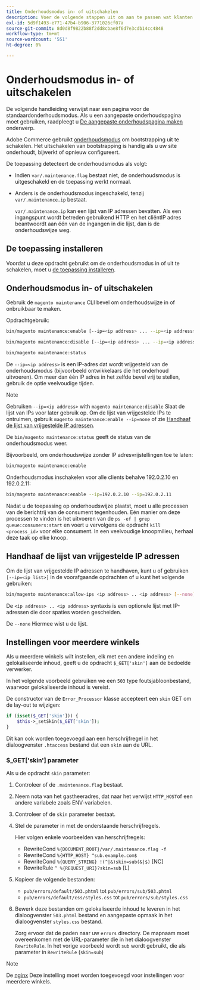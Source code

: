 ```yaml
---
title: Onderhoudsmodus in- of uitschakelen
description: Voer de volgende stappen uit om aan te passen wat klanten zien wanneer uw Adobe Commerce- of Magento Open Source-implementatie niet beschikbaar is voor onderhoud.
exl-id: 5d9f1493-e771-47b4-b906-3771026cf07a
source-git-commit: 8d0d8f9822b88f2dd8cbae8f6d7e3cdb14cc4848
workflow-type: tm+mt
source-wordcount: '551'
ht-degree: 0%

---
```


# Onderhoudsmodus in- of uitschakelen

De volgende handleiding verwijst naar een pagina voor de standaardonderhoudsmodus. Als u een aangepaste onderhoudspagina moet gebruiken, raadpleegt u [De aangepaste onderhoudspagina maken](../../upgrade/troubleshooting/maintenance-mode-options.md) onderwerp.

Adobe Commerce gebruikt [onderhoudsmodus](../../configuration/bootstrap/application-modes.md#maintenance-mode) om bootstrapping uit te schakelen. Het uitschakelen van bootstrapping is handig als u uw site onderhoudt, bijwerkt of opnieuw configureert.

De toepassing detecteert de onderhoudsmodus als volgt:

* Indien `var/.maintenance.flag` bestaat niet, de onderhoudsmodus is uitgeschakeld en de toepassing werkt normaal.
* Anders is de onderhoudsmodus ingeschakeld, tenzij `var/.maintenance.ip` bestaat.

  `var/.maintenance.ip` kan een lijst van IP adressen bevatten. Als een ingangspunt wordt betreden gebruikend HTTP en het cliëntIP adres beantwoordt aan één van de ingangen in die lijst, dan is de onderhoudswijze weg.

## De toepassing installeren

Voordat u deze opdracht gebruikt om de onderhoudsmodus in of uit te schakelen, moet u [de toepassing installeren](../advanced.md).

## Onderhoudsmodus in- of uitschakelen

Gebruik de `magento maintenance` CLI bevel om onderhoudswijze in of onbruikbaar te maken.

Opdrachtgebruik:

```bash
bin/magento maintenance:enable [--ip=<ip address> ... --ip=<ip address>] | [ip=none]
```

```bash
bin/magento maintenance:disable [--ip=<ip address> ... --ip=<ip address>] | [ip=none]
```

```bash
bin/magento maintenance:status
```

De `--ip=<ip address>` is een IP-adres dat wordt vrijgesteld van de onderhoudsmodus (bijvoorbeeld ontwikkelaars die het onderhoud uitvoeren). Om meer dan één IP adres in het zelfde bevel vrij te stellen, gebruik de optie veelvoudige tijden.

>[!NOTE]
>
>Gebruiken `--ip=<ip address>` with `magento maintenance:disable` Slaat de lijst van IPs voor later gebruik op. Om de lijst van vrijgestelde IPs te ontruimen, gebruik `magento maintenance:enable --ip=none` of zie [Handhaaf de lijst van vrijgestelde IP adressen](#maintain-the-list-of-exempt-ip-addresses).

De `bin/magento maintenance:status` geeft de status van de onderhoudsmodus weer.

Bijvoorbeeld, om onderhoudswijze zonder IP adresvrijstellingen toe te laten:

```bash
bin/magento maintenance:enable
```

Onderhoudsmodus inschakelen voor alle clients behalve 192.0.2.10 en 192.0.2.11:

```bash
bin/magento maintenance:enable --ip=192.0.2.10 --ip=192.0.2.11
```

Nadat u de toepassing op onderhoudswijze plaatst, moet u alle processen van de berichtrij van de consument tegenhouden.
Eén manier om deze processen te vinden is het uitvoeren van de `ps -ef | grep queue:consumers:start` en voert u vervolgens de opdracht `kill <process_id>` voor elke consument. In een veelvoudige knoopmilieu, herhaal deze taak op elke knoop.

## Handhaaf de lijst van vrijgestelde IP adressen

Om de lijst van vrijgestelde IP adressen te handhaven, kunt u of gebruiken `[--ip=<ip list>]` in de voorafgaande opdrachten of u kunt het volgende gebruiken:

```bash
bin/magento maintenance:allow-ips <ip address> .. <ip address> [--none]
```

De `<ip address> .. <ip address>` syntaxis is een optionele lijst met IP-adressen die door spaties worden gescheiden.

De `--none` Hiermee wist u de lijst.

## Instellingen voor meerdere winkels

<!-- To set up multiple stores, each with a different layout and localized content, create a skin for each and put it into `pub/errors/{name}` where `{name}` is the store code. To distinguish between stores and websites with the same instance, use `pub/errors/{type}-{name}` where `{type}` is either `store` or `website` and matches the `MAGE_RUN_TYPE` in your server configuration. Another option is to pass the `$_GET['skin']` parameter to the intended processor. This method requires a specific configuration on your server. -->
<!-- Replace the line below with the commented text after https://github.com/magento/magento2/pull/35095 is merged. -->

Als u meerdere winkels wilt instellen, elk met een andere indeling en gelokaliseerde inhoud, geeft u de opdracht `$_GET['skin']` aan de bedoelde verwerker.

In het volgende voorbeeld gebruiken we een `503` type foutsjabloonbestand, waarvoor gelokaliseerde inhoud is vereist.

De constructor van de `Error_Processor` klasse accepteert een `skin` GET om de lay-out te wijzigen:

```php
if (isset($_GET['skin'])) {
    $this->_setSkin($_GET['skin']);
}
```

Dit kan ook worden toegevoegd aan een herschrijfregel in het dialoogvenster `.htaccess` bestand dat een `skin` aan de URL.

### $_GET[&#39;skin&#39;] parameter

Als u de opdracht `skin` parameter:

1. Controleer of de `.maintenance.flag` bestaat.
1. Neem nota van het gastheeradres, dat naar het verwijst `HTTP_HOST`of een andere variabele zoals ENV-variabelen.
1. Controleer of de `skin` parameter bestaat.
1. Stel de parameter in met de onderstaande herschrijfregels.

   Hier volgen enkele voorbeelden van herschrijfregels:

   * RewriteCond `%{DOCUMENT_ROOT}/var/.maintenance.flag -f`
   * RewriteCond `%{HTTP_HOST} ^sub.example.com$`
   * RewriteCond `%{QUERY_STRING} !(^|&)skin=sub(&|$)` [NC]
   * RewriteRule `^ %{REQUEST_URI}?skin=sub` [L]

1. Kopieer de volgende bestanden:

   * `pub/errors/default/503.phtml` tot `pub/errors/sub/503.phtml`
   * `pub/errors/default/css/styles.css` tot `pub/errors/sub/styles.css`

1. Bewerk deze bestanden om gelokaliseerde inhoud te leveren in het dialoogvenster `503.phtml` bestand en aangepaste opmaak in het dialoogvenster `styles.css` bestand.

   Zorg ervoor dat de paden naar uw `errors` directory. De mapnaam moet overeenkomen met de URL-parameter die in het dialoogvenster `RewriteRule`. In het vorige voorbeeld wordt `sub` wordt gebruikt, die als parameter in `RewriteRule` (`skin=sub`)

>[!NOTE]
>
>De [nginx](../../configuration/multi-sites/ms-nginx.md) Deze instelling moet worden toegevoegd voor instellingen voor meerdere winkels.
